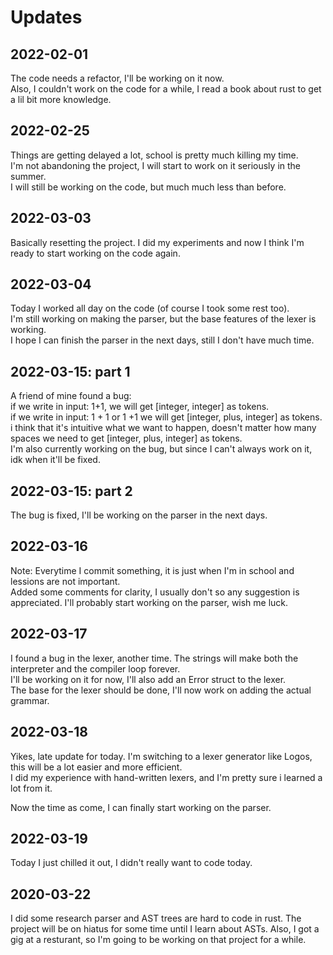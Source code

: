 # Updates

## 2022-02-01

The code needs a refactor, I'll be working on it now.  
Also, I couldn't work on the code for a while, I read a book about rust to get a lil bit more knowledge.

## 2022-02-25

Things are getting delayed a lot, school is pretty much killing my time.  
I'm not abandoning the project, I will start to work on it seriously in the summer.  
I will still be working on the code, but much much less than before.

## 2022-03-03

Basically resetting the project. I did my experiments and now I think I'm ready to start working on the code again.

## 2022-03-04

Today I worked all day on the code (of course I took some rest too).  
I'm still working on making the parser, but the base features of the lexer is working.  
I hope I can finish the parser in the next days, still I don't have much time.

## 2022-03-15: part 1

A friend of mine found a bug:  
if we write in input: 1+1, we will get [integer, integer] as tokens.  
if we write in input: 1 + 1 or 1 +1 we will get [integer, plus, integer] as tokens.  
i think that it's intuitive what we want to happen, doesn't matter how many spaces we need to get [integer, plus, integer] as tokens.  
I'm also currently working on the bug, but since I can't always work on it, idk when it'll be fixed.

## 2022-03-15: part 2

The bug is fixed, I'll be working on the parser in the next days.

## 2022-03-16

Note: Everytime I commit something, it is just when I'm in school and lessions are not important.  
Added some comments for clarity, I usually don't so any suggestion is appreciated.
I'll probably start working on the parser, wish me luck.

## 2022-03-17

I found a bug in the lexer, another time. The strings will make both the interpreter and the compiler loop forever.  
I'll be working on it for now, I'll also add an Error struct to the lexer.  
The base for the lexer should be done, I'll now work on adding the actual grammar.

## 2022-03-18

Yikes, late update for today.
I'm switching to a lexer generator like Logos, this will be a lot easier and more efficient.  
I did my experience with hand-written lexers, and I'm pretty sure i learned a lot from it.

Now the time as come, I can finally start working on the parser.

## 2022-03-19

Today I just chilled it out, I didn't really want to code today.

## 2020-03-22

I did some research parser and AST trees are hard to code in rust. The project will be on hiatus for some time until I
learn about ASTs. Also, I got a gig at a resturant, so I'm going to be working on that project for a while.
